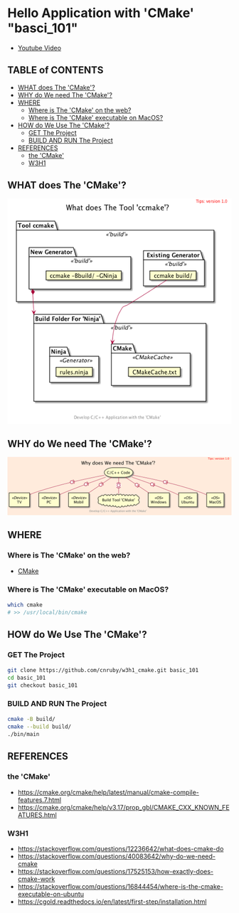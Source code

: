 <h1>Hello Application with 'CMake' "basci_101"</h1>

* [Youtube Video](https://youtu.be/I2-fIgkGfy8)

<h2>TABLE of CONTENTS</h2>

- [WHAT does The 'CMake'?](#what-does-the-cmake)
- [WHY do We need The 'CMake'?](#why-do-we-need-the-cmake)
- [WHERE](#where)
  - [Where is The 'CMake' on the web?](#where-is-the-cmake-on-the-web)
  - [Where is The 'CMake' executable on MacOS?](#where-is-the-cmake-executable-on-macos)
- [HOW do We Use The 'CMake'?](#how-do-we-use-the-cmake)
  - [GET The Project](#get-the-project)
  - [BUILD AND RUN The Project](#build-and-run-the-project)
- [REFERENCES](#references)
  - [the 'CMake'](#the-cmake)
  - [W3H1](#w3h1)


## WHAT does The 'CMake'?

![image](./uml/what/what.png)

## WHY do We need The 'CMake'?

![image](./uml/why/why.png)

## WHERE

### Where is The 'CMake' on the web?

- [CMake](https://cmake.org)

### Where is The 'CMake' executable on MacOS?

```bash
which cmake
# >> /usr/local/bin/cmake
```

## HOW do We Use The 'CMake'?

### GET The Project

```bash
git clone https://github.com/cnruby/w3h1_cmake.git basic_101
cd basic_101
git checkout basic_101
```

### BUILD AND RUN The Project

```bash
cmake -B build/
cmake --build build/
./bin/main
```

## REFERENCES

### the 'CMake'

- https://cmake.org/cmake/help/latest/manual/cmake-compile-features.7.html
- https://cmake.org/cmake/help/v3.17/prop_gbl/CMAKE_CXX_KNOWN_FEATURES.html

### W3H1

- https://stackoverflow.com/questions/12236642/what-does-cmake-do
- https://stackoverflow.com/questions/40083642/why-do-we-need-cmake
- https://stackoverflow.com/questions/17525153/how-exactly-does-cmake-work
- https://stackoverflow.com/questions/16844454/where-is-the-cmake-executable-on-ubuntu
- https://cgold.readthedocs.io/en/latest/first-step/installation.html